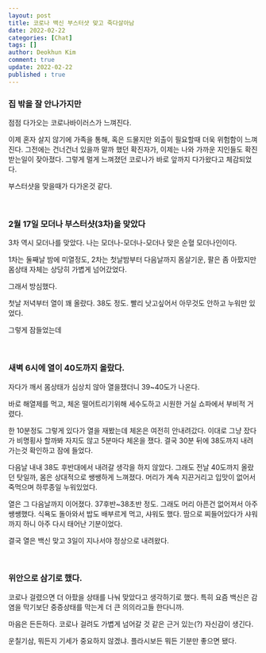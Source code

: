 ```yaml
---
layout: post
title: 코로나 백신 부스터샷 맞고 죽다살아남
date: 2022-02-22
categories: [Chat]
tags: []
author: Deokhun Kim
comment: true
update: 2022-02-22
published : true
---
```



### 집 밖을 잘 안나가지만
점점 다가오는 코로나바이러스가 느껴진다.

이제 혼자 살지 않기에 가족을 통해, 혹은 드물지만 외출이 필요할때 더욱 위험함이 느껴진다. 
그전에는 건너건너 있을까 말까 했던 확진자가, 이제는 나와 가까운 지인들도 확진 받는일이 잦아졌다. 
그렇게 멀게 느껴졌던 코로나가 바로 앞까지 다가왔다고 체감되었다.

부스터샷을 맞을때가 다가온것 같다.


<br/>

### 2월 17일 모더나 부스터샷(3차)을 맞았다
3차 역시 모더나를 맞았다. 나는 모더나-모더나-모더나 맞은 순혈 모더나인이다.

1차는 둘째날 밤에 미열정도, 2차는 첫날밤부터 다음날까지 몸살기운, 팔은 좀 아팠지만 몸상태 자체는 상당히 가볍게 넘어갔었다.

그래서 방심했다.

첫날 저녁부터 열이 꽤 올랐다. 38도 정도. 빨리 낫고싶어서 아무것도 안하고 누워만 있었다. 

그렇게 잠들었는데

<br/>

### 새벽 6시에 열이 40도까지 올랐다.
자다가 깨서 몸상태가 심상치 않아 열을쟀더니 39~40도가 나온다.

바로 해열제를 먹고, 체온 떨어트리기위해 세수도하고 시원한 거실 쇼파에서 부비적 거렸다.

한 10분정도 그렇게 있다가 열을 재봤는데 체온은 여전히 안내려갔다. 이대로 그냥 잤다가 비명횡사 할까봐 자지도 않고 5분마다 체온을 쟀다. 결국 30분 뒤에 38도까지 내려가는것 확인하고 잠에 들었다.

다음날 내내 38도 후반대에서 내려갈 생각을 하지 않았다. 그래도 전날 40도까지 올랐던 탓일까, 몸은 상대적으로 쌩쌩하게 느껴졌다.
머리가 계속 지끈거리고 입맛이 없어서 죽먹으며 하루종일 누워있었다. 

열은 그 다음날까지 이어졌다. 37후반~38초반 정도.
그래도 머리 아픈건 없어져서 아주 쌩쌩했다. 식욕도 돌아와서 밥도 배부르게 먹고, 샤워도 했다.
땀으로 찌들어있다가 샤워까지 하니 아주 다시 태어난 기분이었다.

결국 열은 백신 맞고 3일이 지나서야 정상으로 내려왔다. 

<br/>

### 위안으로 삼기로 했다.
코로나 걸렸으면 더 아팠을 상태를 나눠 맞았다고 생각하기로 했다.
특히 요즘 백신은 감염을 막기보단 중증상태를 막는게 더 큰 의의라고들 한다니까.

마음은 든든하다. 코로나 걸려도 가볍게 넘어갈 것 같은 근거 있는(?) 자신감이 생긴다.

운칠기삼, 뭐든지 기세가 중요하지 않겠냐. 플라시보든 뭐든 기분만 좋으면 됐다.



